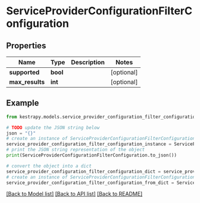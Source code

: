# ServiceProviderConfigurationFilterConfiguration


## Properties

Name | Type | Description | Notes
------------ | ------------- | ------------- | -------------
**supported** | **bool** |  | [optional] 
**max_results** | **int** |  | [optional] 

## Example

```python
from kestrapy.models.service_provider_configuration_filter_configuration import ServiceProviderConfigurationFilterConfiguration

# TODO update the JSON string below
json = "{}"
# create an instance of ServiceProviderConfigurationFilterConfiguration from a JSON string
service_provider_configuration_filter_configuration_instance = ServiceProviderConfigurationFilterConfiguration.from_json(json)
# print the JSON string representation of the object
print(ServiceProviderConfigurationFilterConfiguration.to_json())

# convert the object into a dict
service_provider_configuration_filter_configuration_dict = service_provider_configuration_filter_configuration_instance.to_dict()
# create an instance of ServiceProviderConfigurationFilterConfiguration from a dict
service_provider_configuration_filter_configuration_from_dict = ServiceProviderConfigurationFilterConfiguration.from_dict(service_provider_configuration_filter_configuration_dict)
```
[[Back to Model list]](../README.md#documentation-for-models) [[Back to API list]](../README.md#documentation-for-api-endpoints) [[Back to README]](../README.md)


